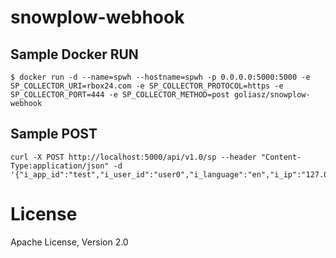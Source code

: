 
# snowplow-webhook

## Sample Docker RUN

```
$ docker run -d --name=spwh --hostname=spwh -p 0.0.0.0:5000:5000 -e SP_COLLECTOR_URI=rbox24.com -e SP_COLLECTOR_PROTOCOL=https -e SP_COLLECTOR_PORT=444 -e SP_COLLECTOR_METHOD=post goliasz/snowplow-webhook
```

## Sample POST

```
curl -X POST http://localhost:5000/api/v1.0/sp --header "Content-Type:application/json" -d '{"i_app_id":"test","i_user_id":"user0","i_language":"en","i_ip":"127.0.0.1","i_user_agent":"bubu","test1":"test1"}'
```

# License
Apache License, Version 2.0
